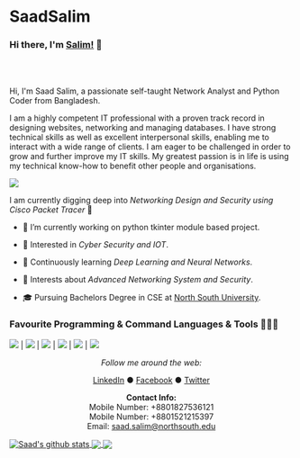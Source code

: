 # SaadSalim

### Hi there, I'm [Salim!](https://saadahmedsalim.github.io) 👋

<br />
<br />

Hi, I'm Saad Salim, a passionate self-taught Network Analyst and Python Coder from Bangladesh.

<p>I am a highly competent IT professional with a proven track record in designing websites, networking and managing databases. I have strong technical skills as well as excellent interpersonal skills, enabling me to interact with a wide range of clients. I am eager to be challenged in order to grow and further improve my IT skills. My greatest passion is in life is using my technical know-how to benefit other people and organisations.</p>

![](https://github.com/SaadAhmedSalim/SaadSalim/blob/master/image/myself.gif)

I am currently digging deep into *Networking Design and Security using Cisco Packet Tracer* 🚂   

* 🔭 I’m currently working on python tkinter module based project.

* 🤔   Interested in *Cyber Security and IOT*.

* 🌱   Continuously learning  *Deep Learning and Neural Networks*.

* 🌱   Interests about *Advanced Networking System and Security*.

* 🎓   Pursuing Bachelors Degree in CSE at [North South University](http://www.northsouth.edu/).



### Favourite Programming & Command Languages & Tools 🔭🚀🔥
<img src=https://github.com/SaadAhmedSalim/SaadSalim/blob/master/image/Cisco_logo.png> | <img src=https://github.com/SaadAhmedSalim/SaadSalim/blob/master/image/python-logo.png> | <img src=https://github.com/SaadAhmedSalim/SaadSalim/blob/master/image/java.png> | <img src=https://github.com/SaadAhmedSalim/SaadSalim/blob/master/image/logo-atom.png> | <img src=https://github.com/SaadAhmedSalim/SaadSalim/blob/master/image/pycharm.jpg> | <img src=https://github.com/SaadAhmedSalim/SaadSalim/blob/master/image/logo-gns3.png>


<div align="center">


<i>Follow me around the web:</i><br>

  <a target="_blank" href="https://www.linkedin.com/in/saad-salim-a566b9160/">LinkedIn</a> ●
  <a target="_blank" href="https://www.facebook.com/saad.salim171">Facebook</a> ●
  <a target="_blank" href="https://twitter.com/Saad__Salim">Twitter</a>
  
</div>

<div align="center">
  
  <b>Contact Info:</b><br>
  Mobile Number: +8801827536121 <br>
  Mobile Number: +8801521215397 <br>
  Email: saad.salim@northsouth.edu
</div>
  
  
<a href="https://github.com/saadahmesalim/github-readme-stats">
  <img align="center" src="https://github-readme-stats.vercel.app/api?username=saadahmedsalim&count_private=true&show_icons=true&include_all_commits=true&theme=radical" alt="Saad's github stats" />
</a>

<a href="https://github.com/saadahmedsalim/github-readme-stats">
  <!-- Change the `github-readme-stats.anuraghazra1.vercel.app` to `github-readme-stats.vercel.app`  -->
  <img align="center" src="https://github-readme-stats.vercel.app/api/top-langs/?username=saadahmedsalim&layout=compact&theme=radical" />
</a>

<a href="https://github.com/saadahmedsalim/github-readme-stats">
  <!-- Change the `github-readme-stats.anuraghazra1.vercel.app` to `github-readme-stats.vercel.app`  -->
  <img align="center" src="https://github-readme-stats.vercel.app/api/top-langs/?username=saadahmedsalim&hide=javascript&theme=tokyonight" />
</a>


